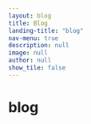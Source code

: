 ```yaml
---
layout: blog
title: Blog
landing-title: "blog"
nav-menu: true
description: null
image: null
author: null
show_tile: false
---
```


<h1>blog</h1>
